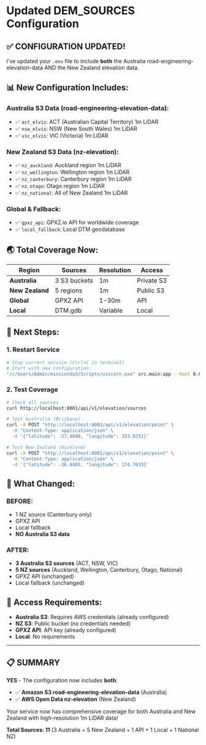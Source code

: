 # Updated DEM_SOURCES Configuration

## ✅ **CONFIGURATION UPDATED!**

I've updated your `.env` file to include **both** the Australia road-engineering-elevation-data AND the New Zealand elevation data.

## 📊 **New Configuration Includes:**

### **Australia S3 Data (road-engineering-elevation-data):**
- ✅ `act_elvis`: ACT (Australian Capital Territory) 1m LiDAR
- ✅ `nsw_elvis`: NSW (New South Wales) 1m LiDAR  
- ✅ `vic_elvis`: VIC (Victoria) 1m LiDAR

### **New Zealand S3 Data (nz-elevation):**
- ✅ `nz_auckland`: Auckland region 1m LiDAR
- ✅ `nz_wellington`: Wellington region 1m LiDAR
- ✅ `nz_canterbury`: Canterbury region 1m LiDAR
- ✅ `nz_otago`: Otago region 1m LiDAR
- ✅ `nz_national`: All of New Zealand 1m LiDAR

### **Global & Fallback:**
- ✅ `gpxz_api`: GPXZ.io API for worldwide coverage
- ✅ `local_fallback`: Local DTM geodatabase

## 🌏 **Total Coverage Now:**

| Region | Sources | Resolution | Access |
|--------|---------|------------|--------|
| **Australia** | 3 S3 buckets | 1m | Private S3 |
| **New Zealand** | 5 regions | 1m | Public S3 |
| **Global** | GPXZ API | 1-30m | API |
| **Local** | DTM.gdb | Variable | Local |

## 🔄 **Next Steps:**

### **1. Restart Service**
```bash
# Stop current service (Ctrl+C in terminal)
# Start with new configuration:
"/c/Users/Admin/miniconda3/Scripts/uvicorn.exe" src.main:app --host 0.0.0.0 --port 8001
```

### **2. Test Coverage**
```bash
# Check all sources
curl http://localhost:8001/api/v1/elevation/sources

# Test Australia (Brisbane)
curl -X POST "http://localhost:8001/api/v1/elevation/point" \
  -H "Content-Type: application/json" \
  -d '{"latitude": -27.4698, "longitude": 153.0251}'

# Test New Zealand (Auckland)
curl -X POST "http://localhost:8001/api/v1/elevation/point" \
  -H "Content-Type: application/json" \
  -d '{"latitude": -36.8485, "longitude": 174.7633}'
```

## 🎯 **What Changed:**

### **BEFORE:**
- 1 NZ source (Canterbury only)
- GPXZ API
- Local fallback
- **NO Australia S3 data**

### **AFTER:**
- **3 Australia S3 sources** (ACT, NSW, VIC)
- **5 NZ sources** (Auckland, Wellington, Canterbury, Otago, National)
- GPXZ API (unchanged)
- Local fallback (unchanged)

## 🔐 **Access Requirements:**

- **Australia S3**: Requires AWS credentials (already configured)
- **NZ S3**: Public bucket (no credentials needed)
- **GPXZ API**: API key (already configured)
- **Local**: No requirements

---

## 📋 **SUMMARY**

**YES** - The configuration now includes **both**:
- ✅ **Amazon S3 road-engineering-elevation-data** (Australia)
- ✅ **AWS Open Data nz-elevation** (New Zealand)

Your service now has comprehensive coverage for both Australia and New Zealand with high-resolution 1m LiDAR data!

**Total Sources: 11** (3 Australia + 5 New Zealand + 1 API + 1 Local + 1 National NZ)